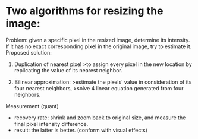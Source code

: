 # Two algorithms for resizing the image:
Problem: given a specific pixel in the resized image, determine its intensity. If it has no exact corresponding pixel in the original image, try to estimate it.
<br/>Proposed solution:
  1. Duplication of nearest pixel
    >to assign every pixel in the new location by replicating the value of its nearest neighbor.
  
  2. Bilinear approximation:
    >estimate the pixels’ value in consideration of its four nearest neighbors,
    >solve 4 linear equation generated from four neighbors.
  
Measurement (quant)
  * recovery rate: shrink and zoom back to original size, and measure the final pixel intensity difference.
  * result: the latter is better. (conform with visual effects)

